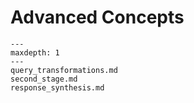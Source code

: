 # Advanced Concepts


```{toctree}
---
maxdepth: 1
---
query_transformations.md
second_stage.md
response_synthesis.md
```